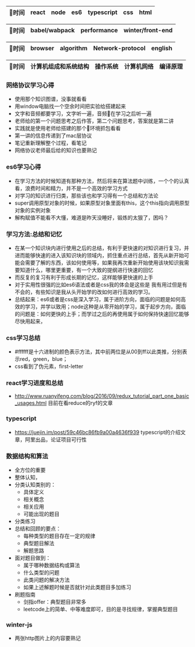 |时间|react|node|es6|typescript|css|html|
| :--:| :-- | :--:|  :-- | :--:|  :-- | :--:| 


|时间|babel/wabpack|performance|winter/front-end|
| :--:| :-----------: | :-----------: | :-----------:  |


|时间| browser | algorithm | Network-protocol | english |
| :--:| :-----: | :-------: | :--------------: | :-----: |  


|时间| 计算机组成和系统结构 | 操作系统 | 计算机网络 | 编译原理 |
| :--:| :-----: | :-------: | :--------------: | :-----: |  


### 网络协议学习心得
- 使用那个知识图谱，没事就看看
- 用window电脑找一个空余时间把实验给搭建起来
- 文字和音频都要学习，文字听一遍，音频在学习之后听一遍
- 老师给的第一个问题思考之后作答，第二个问题思考，答案就是第二讲
- 实践就是使用老师给搭建的那个环境抓包看看
- 第一讲的信息传递到了mac层协议
- 笔记重新理解整个过程，看笔记
- 网络协议老师最后给的知识也要熟记

### es6学习心得
- 在学习方法的时候知道有那种方法，然后将来在算法题中训练，一个个的认真看，浪费时间和精力，并不是一个高效的学习方式
- 对学习的知识进行归类，那些该也和学习得有一个总结和方法论
- super调用原型对象的时候，如果原型对象里面有this，这个this指向调用原型对象的实例对象
- 解构赋值不能看不大懂，难道是昨天没睡好，锻炼的太狠了，困吗？

### 学习方法:总结和记忆
- 在某一个知识块内进行使用之后的总结，有利于更快速的对知识进行复习，并进而能够快速的进入该知识块的领域内，抓住重点进行总结，首先从新开始可能会需要了解的东西，该如何使用等，如果我再次重新开始使用该块知识我需要知道什么，哪里更重要，有一个大致的提纲进行快速的回忆
- 而反复的复习有利于形成长期的记忆，这样能够更快速的上手
- 对于实用性很强的比如es6语法或者是css我的体会是这些是 我有用过但是有不会的，有些知识是我从头开始学的改如何进行高效的学习。
- 总结起来：es6或者是css是深入学习，属于进阶方向，面临的问题是如何高效的学习，并学以致用；node这种是从零开始的学习，属于起步方向，面临的问题是：如何更快的上手；而学过之后的再使用属于如何保持快速回忆能够尽快用起来，
### css学习总结
- #ffffff是十六进制的颜色表示方法，其中前两位是从00到ff以此类推，分别表示red，green，blue；
- css看到了伪元素，first-letter

### react学习进度和总结
- http://www.ruanyifeng.com/blog/2016/09/redux_tutorial_part_one_basic_usages.html   目前在看reduce的ryf的文章

### typescript 
- https://juejin.im/post/59c46bc86fb9a00a4636f939 typescript的介绍文章，阿里出品，论证项目可行性


###  数据结构和算法
- 全方位的重要
- 整体认知，
- 分类认知类别的：
  + 具体定义
  + 相关概念
  + 相关应用
  + 可能出现的题目
- 分类练习
- 总结和回顾的要点：
  + 每种类型的题目存在一定的规律
  + 典型题目解法
  + 解题思路
- 面对题目做到：
  + 属于哪种数据结构或算法
  + 什么类型的问题
  + 此类问题的解决方法
  + 如果上述解题时候是否就针对此类题目多加练习
- 刷题指南
  + 剑指offer：典型题目非常多
  + leetcode上的简单、中等难度即可，目的是寻找规律，掌握典型题目 
  
### winter-js
- 两张http图片上的内容要熟记